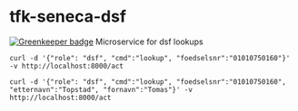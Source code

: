 # tfk-seneca-dsf

[![Greenkeeper badge](https://badges.greenkeeper.io/telemark/tfk-seneca-dsf.svg)](https://greenkeeper.io/)
Microservice for dsf lookups

```curl -d '{"role": "dsf", "cmd":"lookup", "foedselsnr":"01010750160"}' -v http://localhost:8000/act```

```curl -d '{"role": "dsf", "cmd":"lookup", "foedselsnr":"01010750160", "etternavn":"Topstad", "fornavn":"Tomas"}' -v http://localhost:8000/act```